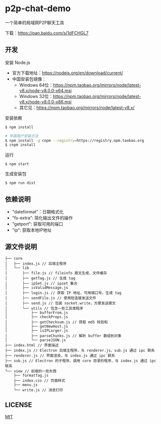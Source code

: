 # p2p-chat-demo

一个简单的局域网P2P聊天工具

下载：https://pan.baidu.com/s/1dFCHGL7

## 开发

安装 Node.js

- 官方下载地址：https://nodejs.org/en/download/current/
- 中国安装包镜像：
    - Windows 64位：https://npm.taobao.org/mirrors/node/latest-v8.x/node-v8.0.0-x64.msi
    - Windows 32位：https://npm.taobao.org/mirrors/node/latest-v8.x/node-v8.0.0-x86.msi
    - 其它见：https://npm.taobao.org/mirrors/node/latest-v8.x/

安装依赖

``` sh
$ npm install

# 中国用户安装方法
$ npm install -g cnpm --registry=https://registry.npm.taobao.org
$ cnpm install
```

运行

```
$ npm start
```

生成安装包

```
$ npm run dist
```

## 依赖说明

- "dateformat"：日期格式化
- "fs-extra": 简化输出文件的操作
- "getport": 获取可用的端口
- "ip": 获取本地IP地址

## 源文件说明

```
├── core
│   ├── index.js // 后端主程序
│   └── lib
│       ├── file.js // fileinfo 报文生成、文件缓存
│       ├── getTag.js // 生成 tag
│       ├── ipSet.js // ipset 集合
│       ├── isValidMessage.js
│       ├── login.js // 获取 IP 地址、可用端口号，生成 tag
│       ├── sendFile.js // 使用短连接发送文件
│       ├── send.js // 包装 socket.write，方便发送报文
│       └── utils // 包含一些工具类程序
│           ├── bufferFrom.js
│           ├── checkProps.js
│           ├── getChecksum.js // 获取 md5 校验和
│           ├── getNewHost.js
│           ├── isIPLarger.js
│           ├── parseChunks.js // 解析 buffer 数组到对象
│           └── parseJSON.js
├── index.html // 界面描述
├── index.js // Electron 后端主程序，与 renderer.js、sub.js 通过 ipc 联系
├── renderer.js // 界面渲染，与 index.js 通过 ipc 联系
├── sub.js // Electron 的子程序，调用 core 目录的程序，与 index.js 通过 ipc 联系
└── view // 前端的一些东西
    ├── formatTag.js
    ├── index.css // 页面样式
    ├── menu.js
    └── write.js // 消息打印
```

## LICENSE

[MIT](LICENSE)
